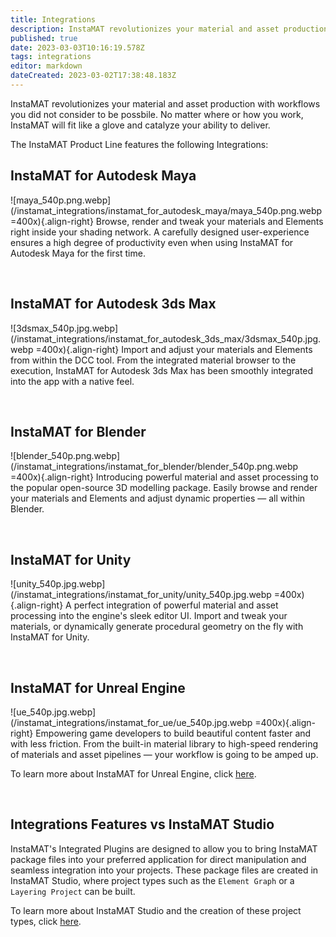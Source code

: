 ```yaml
---
title: Integrations
description: InstaMAT revolutionizes your material and asset production with workflows you did not consider to be possbile.
published: true
date: 2023-03-03T10:16:19.578Z
tags: integrations
editor: markdown
dateCreated: 2023-03-02T17:38:48.183Z
---
```


InstaMAT revolutionizes your material and asset production with workflows you did not consider to be possbile. No matter where or how you work, InstaMAT will fit like a glove and catalyze your ability to deliver.

The InstaMAT Product Line features the following Integrations:

## InstaMAT for Autodesk Maya
![maya_540p.png.webp](/instamat_integrations/instamat_for_autodesk_maya/maya_540p.png.webp =400x){.align-right} Browse, render and tweak your materials and Elements right inside your shading network. A carefully designed user-experience ensures a high degree of productivity even when using InstaMAT for Autodesk Maya for the first time.

<br style="clear: right;"/>

## InstaMAT for Autodesk 3ds Max
![3dsmax_540p.jpg.webp](/instamat_integrations/instamat_for_autodesk_3ds_max/3dsmax_540p.jpg.webp =400x){.align-right} Import and adjust your materials and Elements from within the DCC tool. From the integrated material browser to the execution, InstaMAT for Autodesk 3ds Max has been smoothly integrated into the app with a native feel.

<br style="clear: right;"/>

## InstaMAT for Blender
![blender_540p.png.webp](/instamat_integrations/instamat_for_blender/blender_540p.png.webp =400x){.align-right} Introducing powerful material and asset processing to the popular open-source 3D modelling package. Easily browse and render your materials and Elements and adjust dynamic properties — all within Blender.

<br style="clear: right;"/>

## InstaMAT for Unity
![unity_540p.jpg.webp](/instamat_integrations/instamat_for_unity/unity_540p.jpg.webp =400x){.align-right} A perfect integration of powerful material and asset processing into the engine's sleek editor UI. Import and tweak your materials, or dynamically generate procedural geometry on the fly with InstaMAT for Unity.

<br style="clear: right;"/>

## InstaMAT for Unreal Engine
![ue_540p.jpg.webp](/instamat_integrations/instamat_for_ue/ue_540p.jpg.webp =400x){.align-right} Empowering game developers to build beautiful content faster and with less friction. From the built-in material library to high-speed rendering of materials and asset pipelines — your workflow is going to be amped up.

To learn more about InstaMAT for Unreal Engine, click [here](/Products/Integrations/UnrealEngine).

<br style="clear: right;"/>

## Integrations Features vs InstaMAT Studio

InstaMAT's Integrated Plugins are designed to allow you to bring InstaMAT package files into your preferred application for direct manipulation and seamless integration into your projects. These package files are created in InstaMAT Studio, where project types such as the `Element Graph` or a `Layering Project` can be built.

To learn more about InstaMAT Studio and the creation of these project types, click [here](/Products/InstaMAT_Studio).